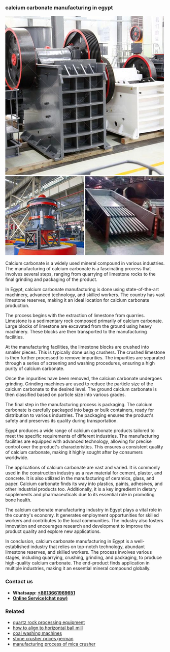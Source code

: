<h3>calcium carbonate manufacturing in egypt</h3><img src='1706767884.jpg' alt=''><p>Calcium carbonate is a widely used mineral compound in various industries. The manufacturing of calcium carbonate is a fascinating process that involves several steps, ranging from quarrying of limestone rocks to the final grinding and packaging of the product.</p><p>In Egypt, calcium carbonate manufacturing is done using state-of-the-art machinery, advanced technology, and skilled workers. The country has vast limestone reserves, making it an ideal location for calcium carbonate production.</p><p>The process begins with the extraction of limestone from quarries. Limestone is a sedimentary rock composed primarily of calcium carbonate. Large blocks of limestone are excavated from the ground using heavy machinery. These blocks are then transported to the manufacturing facilities.</p><p>At the manufacturing facilities, the limestone blocks are crushed into smaller pieces. This is typically done using crushers. The crushed limestone is then further processed to remove impurities. The impurities are separated through a series of screening and washing procedures, ensuring a high purity of calcium carbonate.</p><p>Once the impurities have been removed, the calcium carbonate undergoes grinding. Grinding machines are used to reduce the particle size of the calcium carbonate to the desired level. The ground calcium carbonate is then classified based on particle size into various grades.</p><p>The final step in the manufacturing process is packaging. The calcium carbonate is carefully packaged into bags or bulk containers, ready for distribution to various industries. The packaging ensures the product's safety and preserves its quality during transportation.</p><p>Egypt produces a wide range of calcium carbonate products tailored to meet the specific requirements of different industries. The manufacturing facilities are equipped with advanced technology, allowing for precise control over the product's characteristics. This ensures a consistent quality of calcium carbonate, making it highly sought after by consumers worldwide.</p><p>The applications of calcium carbonate are vast and varied. It is commonly used in the construction industry as a raw material for cement, plaster, and concrete. It is also utilized in the manufacturing of ceramics, glass, and paper. Calcium carbonate finds its way into plastics, paints, adhesives, and other industrial products too. Additionally, it is a key ingredient in dietary supplements and pharmaceuticals due to its essential role in promoting bone health.</p><p>The calcium carbonate manufacturing industry in Egypt plays a vital role in the country's economy. It generates employment opportunities for skilled workers and contributes to the local communities. The industry also fosters innovation and encourages research and development to improve the product quality and explore new applications.</p><p>In conclusion, calcium carbonate manufacturing in Egypt is a well-established industry that relies on top-notch technology, abundant limestone reserves, and skilled workers. The process involves various stages, including quarrying, crushing, grinding, and packaging, to produce high-quality calcium carbonate. The end-product finds application in multiple industries, making it an essential mineral compound globally.</p><h3>Contact us</h3><ul><li><strong>Whatsapp:&nbsp;<a href="https://wa.me/8613661969651">+8613661969651</a></strong></li><li><a href="https://swt.shibang-china.com/?git&amp;zhl&amp;calcium carbonate manufacturing in egypt"><strong>Online Service(chat now)</strong></a></li></ul><h3>Related</h3><ul><li><a href='quartz rock processing equipment.md'>quartz rock processing equipment</a></li><li><a href='how to align to horizontal ball mill.md'>how to align to horizontal ball mill</a></li><li><a href='coal washing machines.md'>coal washing machines</a></li><li><a href='stone crusher prices german.md'>stone crusher prices german</a></li><li><a href='manufacturing process of mica crusher.md'>manufacturing process of mica crusher</a></li></ul>